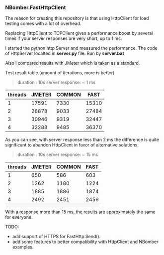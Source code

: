 ### NBomber.FastHttpClient

The reason for creating this repository is that using HttpClient for load testing comes with a lot of overhead.

Replacing HttpClient to TCPClient gives a performance boost by several times if your server responses are very short, up to 1 ms.

I started the python http Server and measured the performance. The code of HttpServer localted in **server.py** file. Run by **server.bat**

Also I compared results with JMeter which is taken as a standard.


Test result table (amount of iterations, more is better)


>duration : 10s
server response: ~ 1 ms 

|threads   |JMETER          |COMMON          | FAST     |
| -------- | -------------- | -------------- | -------- |
| 1        | 17591          | 7330           | 15310    |
| 2        | 28878          | 9033           | 27484    |
| 3        | 30946          | 9319           | 32447    |
| 4        | 32288          | 9485           | 36370    |

As you can see, with server response less than 2 ms the difference is quite significant to abandon HttpClient in favor of alternative solutions.


>duration : 10s
server response: ~ 15 ms

|threads   |JMETER          |COMMON          | FAST    |
| -------- | -------------- | -------------- | ------- |
| 1        | 650            | 586            | 603     |
| 2        | 1262           | 1180           | 1224    |
| 3        | 1885           | 1886           | 1874    |
| 4        | 2492           | 2451           | 2456    |

With a response more than 15 ms, the results are approximately the same for everyone.


TODO:
- add support of HTTPS for FastHttp.Send().
- add some features to better compatibility with HttpClient and NBomber examples.

